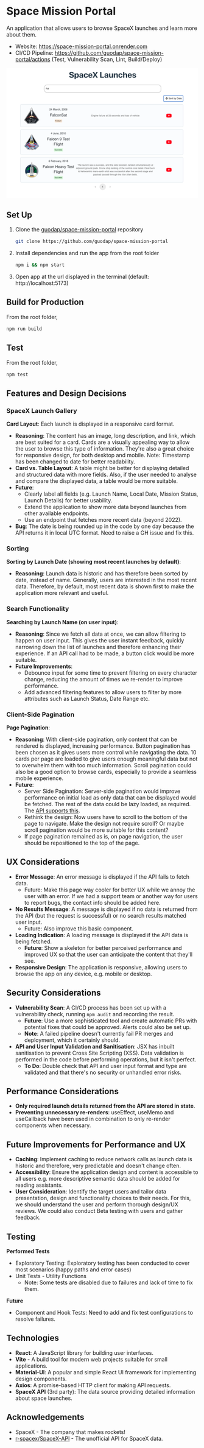 # Space Mission Portal

An application that allows users to browse SpaceX launches and learn more about them.

- Website: https://space-mission-portal.onrender.com
- CI/CD Pipeline: https://github.com/guodap/space-mission-portal/actions (Test, Vulnerability Scan, Lint, Build/Deploy)

![SpaceX Launch](./docs/screenshots/app_screenshot.png)

## Set Up

1. Clone the [guodap/space-mission-portal](https://github.com/guodap/space-mission-portal) repository

   ```sh
   git clone https://github.com/guodap/space-mission-portal
   ```

2. Install dependencies and run the app from the root folder

   ```sh
   npm i && npm start
   ```

3. Open app at the url displayed in the terminal (default: http://localhost:5173)

## Build for Production

From the root folder,

```sh
npm run build
```

## Test

From the root folder,

```sh
npm test
```

## Features and Design Decisions

### SpaceX Launch Gallery

**Card Layout**: Each launch is displayed in a responsive card format.

- **Reasoning**: The content has an image, long description, and link, which are best suited for a card. Cards are a visually appealing way to allow the user to browse this type of information. They're also a great choice for responsive design, for both desktop and mobile. Note: Timestamp has been changed to date for better readability.
- **Card vs. Table Layout**: A table might be better for displaying detailed and structured data with more fields. Also, if the user needed to analyse and compare the displayed data, a table would be more suitable.
- **Future**:
  - Clearly label all fields (e.g. Launch Name, Local Date, Mission Status, Launch Details) for better usability.
  - Extend the application to show more data beyond launches from other available endpoints.
  - Use an endpoint that fetches more recent data (beyond 2022).
- **Bug**: The date is being rounded up in the code by one day because the API returns it in local UTC format. Need to raise a GH issue and fix this.

### Sorting

**Sorting by Launch Date (showing most recent launches by default)**:

- **Reasoning**: Launch data is historic and has therefore been sorted by date, instead of name. Generally, users are interested in the most recent data. Therefore, by default, most recent data is shown first to make the application more relevant and useful.

### Search Functionality

**Searching by Launch Name (on user input)**:

- **Reasoning**: Since we fetch all data at once, we can allow filtering to happen on user input. This gives the user instant feedback, quickly narrowing down the list of launches and therefore enhancing their experience. If an API call had to be made, a button click would be more suitable.
- **Future Improvements**:
  - Debounce input for some time to prevent filtering on every character change, reducing the amount of times we re-render to improve performance.
  - Add advanced filtering features to allow users to filter by more attributes such as Launch Status, Date Range etc.

### Client-Side Pagination

**Page Pagination**:

- **Reasoning**: With client-side pagination, only content that can be rendered is displayed, increasing performance. Button pagination has been chosen as it gives users more control while navigating the data. 10 cards per page are loaded to give users enough meaningful data but not to overwhelm them with too much information. Scroll pagination could also be a good option to browse cards, especially to provide a seamless mobile experience.
- **Future**:
  - Server Side Pagination: Server-side pagination would improve performance on initial load as only data that can be displayed would be fetched. The rest of the data could be lazy loaded, as required. The [API supports this](https://github.com/r-spacex/SpaceX-API/tree/master/docs#rspacex-api-docs).
  - Rethink the design: Now users have to scroll to the bottom of the page to navigate. Make the design not require scroll? Or maybe scroll pagination would be more suitable for this content?
  - If page pagination remained as is, on page navigation, the user should be repositioned to the top of the page.

## UX Considerations

- **Error Message**: An error message is displayed if the API fails to fetch data.
  - Future: Make this page way cooler for better UX while we annoy the user with an error. If we had a support team or another way for users to report bugs, the contact info should be added here.
- **No Results Message**: A message is displayed if no data is returned from the API (but the request is successful) or no search results matched user input.
  - Future: Also improve this basic component.
- **Loading Indication**: A loading message is displayed if the API data is being fetched.
  - **Future**: Show a skeleton for better perceived performance and improved UX so that the user can anticipate the content that they'll see.
- **Responsive Design**: The application is responsive, allowing users to browse the app on any device, e.g. mobile or desktop.

## Security Considerations

- **Vulnerability Scan**: A CI/CD process has been set up with a vulnerability check, running `npm audit` and recording the result.
  - **Future**: Use a more sophisticated tool and create automatic PRs with potential fixes that could be approved. Alerts could also be set up.
  - **Note**: A failed pipeline doesn't currently fail PR merges and deployment, which it certainly should.
- **API and User Input Validation and Sanitisation**: JSX has inbuilt sanitisation to prevent Cross Site Scripting (XSS). Data validation is performed in the code before performing operations, but it isn't perfect.
  - **To Do**: Double check that API and user input format and type are validated and that there's no security or unhandled error risks.

## Performance Considerations

- **Only required launch details returned from the API are stored in state**.
- **Preventing unnecessary re-renders**: useEffect, useMemo and useCallback have been used in combination to only re-render components when necessary.

## Future Improvements for Performance and UX

- **Caching**: Implement caching to reduce network calls as launch data is historic and therefore, very predictable and doesn't change often.
- **Accessibility**: Ensure the application design and content is accessible to all users e.g. more descriptive semantic data should be added for reading assistants.
- **User Consideration**: Identify the target users and tailor data presentation, design and functionality choices to their needs. For this, we should understand the user and perform thorough design/UX reviews. We could also conduct Beta testing with users and gather feedback.

## Testing

**Performed Tests**

- Exploratory Testing: Exploratory testing has been conducted to cover most scenarios (happy paths and error cases)
- Unit Tests - Utility Functions
  - Note: Some tests are disabled due to failures and lack of time to fix them.

**Future**

- Component and Hook Tests: Need to add and fix test configurations to resolve failures.

## Technologies

- **React**: A JavaScript library for building user interfaces.
- **Vite** - A build tool for modern web projects suitable for small applications.
- **Material-UI**: A popular and simple React UI framework for implementing design components.
- **Axios**: A promise-based HTTP client for making API requests.
- **SpaceX API** (3rd party): The data source providing detailed information about space launches.

## Acknowledgements

- SpaceX - The company that makes rockets!
- [r-spacex/SpaceX-API](https://github.com/r-spacex/SpaceX-API/tree/master/docs#rspacex-api-docs) - The unofficial API for SpaceX data.
